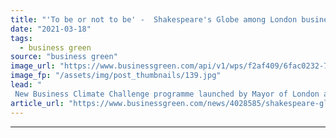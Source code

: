 ```yaml
---
title: "'To be or not to be' -  Shakespeare's Globe among London businesses committing to slash their energy use"
date: "2021-03-18"
tags: 
  - business green
source: "business green"
image_url: "https://www.businessgreen.com/api/v1/wps/f2af409/6fac0232-7026-40be-89a1-a0bb4007f4fc/2/iStock-469134050-185x114.jpg"
image_fp: "/assets/img/post_thumbnails/139.jpg"
lead: "
 New Business Climate Challenge programme launched by Mayor of London aims to help firms across the capital accelerate efforts to curb their emissions ..."
article_url: "https://www.businessgreen.com/news/4028585/shakespeare-globe-london-businesses-committing-slash-energy"
---
```


---
